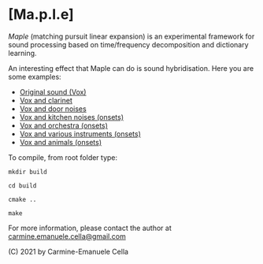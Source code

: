 # [Ma.p.l.e]

*Maple* (matching pursuit linear expansion) is an experimental framework for sound processing based on time/frequency decomposition and dictionary learning.

An interesting effect that Maple can do is sound hybridisation. Here you are some examples:

- [Original sound (Vox)](samples/Vox_full.wav)
- [Vox and clarinet](generation/Vox_clarinet.wav)
- [Vox and door noises](generation/Vox_doors.wav)
- [Vox and kitchen noises (onsets)](generation/Vox_kitchen_onsets.wav)
- [Vox and orchestra (onsets)](generation/Vox_orchestra_onsets.wav)
- [Vox and various instruments (onsets)](generation/Vox_various_instr_onsets.wav)
- [Vox and animals (onsets)](generation/Vox_animals_onsets.wav)


To compile, from root folder type:

`mkdir build` 

`cd build`

`cmake ..`

`make`

For more information, please contact the author at carmine.emanuele.cella@gmail.com

(C) 2021 by Carmine-Emanuele Cella



